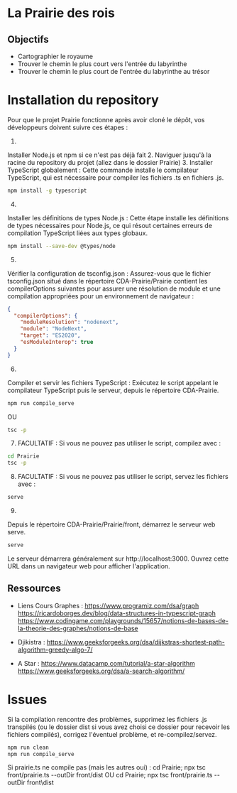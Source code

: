 # La Prairie des rois

## Objectifs
- Cartographier le royaume
- Trouver le chemin le plus court vers l'entrée du labyrinthe
- Trouver le chemin le plus court de l'entrée du labyrinthe au trésor


# Installation du repository
Pour que le projet Prairie fonctionne après avoir cloné le dépôt, vos développeurs doivent suivre ces étapes :

1.
Installer Node.js et npm si ce n'est pas déjà fait
2.
Naviguer jusqu'à la racine du repository du projet (allez dans le dossier Prairie) 
3.
Installer TypeScript globalement : Cette commande installe le compilateur TypeScript, qui est nécessaire pour compiler les fichiers .ts en fichiers .js.
```bash
npm install -g typescript
```

4.
Installer les définitions de types Node.js : Cette étape installe les définitions de types nécessaires pour Node.js, ce qui résout certaines erreurs de compilation TypeScript liées aux types globaux.
```bash
npm install --save-dev @types/node
```

5.
Vérifier la configuration de tsconfig.json : Assurez-vous que le fichier tsconfig.json situé dans le répertoire CDA-Prairie/Prairie contient les compilerOptions suivantes pour assurer une résolution de module et une compilation appropriées pour un environnement de navigateur :

```JSON
{
  "compilerOptions": {
    "moduleResolution": "nodenext",
    "module": "NodeNext",
    "target": "ES2020",
    "esModuleInterop": true
  }
}
```

6.
Compiler et servir les fichiers TypeScript : Exécutez le script appelant le compilateur TypeScript puis le serveur, depuis le répertoire CDA-Prairie.

```bash
npm run compile_serve
```
OU

```bash
tsc -p 

```
7. FACULTATIF : Si vous ne pouvez pas utiliser le script, compilez avec :
```bash
cd Prairie
tsc -p 

```
8. FACULTATIF : Si vous ne pouvez pas utiliser le script, servez les fichiers avec :
```bash
serve

```

9.
Depuis le répertoire CDA-Prairie/Prairie/front, démarrez le serveur web serve.

```bash
serve
```

Le serveur démarrera généralement sur http://localhost:3000. Ouvrez cette URL dans un navigateur web pour afficher l'application.

## Ressources
- Liens Cours Graphes :
https://www.programiz.com/dsa/graph
https://ricardoborges.dev/blog/data-structures-in-typescript-graph
https://www.codingame.com/playgrounds/15657/notions-de-bases-de-la-theorie-des-graphes/notions-de-base


- Djikistra :
https://www.geeksforgeeks.org/dsa/dijkstras-shortest-path-algorithm-greedy-algo-7/


- A Star :
https://www.datacamp.com/tutorial/a-star-algorithm
https://www.geeksforgeeks.org/dsa/a-search-algorithm/

# Issues
Si la compilation rencontre des problèmes, supprimez les fichiers .js transpilés (ou le dossier dist si vous avez choisi ce dossier pour recevoir les fichiers compilés), corrigez l'éventuel problème, et re-compilez/servez.
```bash
npm run clean
npm run compile_serve
```

Si prairie.ts ne compile pas (mais les autres oui) :
cd Prairie; npx tsc front/prairie.ts --outDir front/dist 
OU
cd Prairie; npx tsc front/prairie.ts --outDir front\dist 
